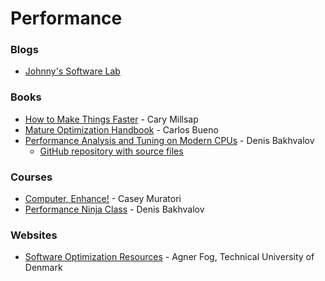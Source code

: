 # Performance

### Blogs

* [Johnny's Software Lab](https://johnnysswlab.com/)

### Books

* [How to Make Things Faster](https://method-r.com/books/faster/) - Cary Millsap
* [Mature Optimization Handbook](https://carlos.bueno.org/optimization/mature-optimization.pdf) - Carlos Bueno
* [Performance Analysis and Tuning on Modern CPUs](https://book.easyperf.net/perf\_book) - Denis Bakhvalov
  * [GitHub repository with source files](https://github.com/dendibakh/perf-book)

### Courses

* [Computer, Enhance!](https://www.computerenhance.com/) - Casey Muratori
* [Performance Ninja Class](https://products.easyperf.net/perf-ninja) - Denis Bakhvalov

### Websites

* [Software Optimization Resources](https://www.agner.org/optimize/) - Agner Fog, Technical University of Denmark
